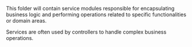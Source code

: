 This folder will contain service modules responsible for encapsulating business logic and performing operations related to specific functionalities or domain areas.

Services are often used by controllers to handle complex business operations.
